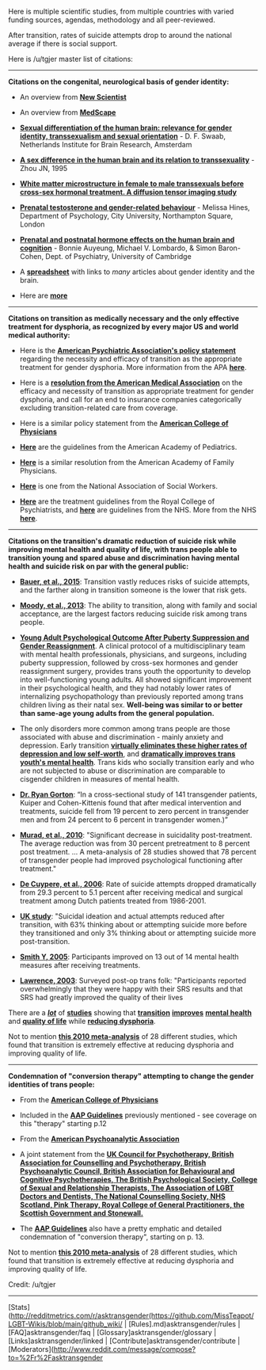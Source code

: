 Here is multiple scientific studies, from multiple countries with varied funding sources, agendas, methodology and all peer-reviewed.

After transition, rates of suicide attempts drop to around the national average if there is social support.

Here is /u/tgjer master list of citations:

---

**Citations on the congenital, neurological basis of gender identity:**

* An overview from [**New Scientist**](https://www.newscientist.com/article/dn20032-transsexual-differences-caught-on-brain-scan)

* An overview from [**MedScape**](http://www.medscape.com/viewarticle/840538_3)

* [**Sexual differentiation of the human brain: relevance for gender identity, transsexualism and sexual orientation**](http://postcog.ucd.ie/files/Schwaab.pdf) - D. F. Swaab, Netherlands Institute for Brain Research, Amsterdam

* [**A sex difference in the human brain and its relation to transsexuality**](https://www.ncbi.nlm.nih.gov/pubmed/7477289) - Zhou JN, 1995

* [**White matter microstructure in female to male transsexuals before cross-sex hormonal treatment. A diffusion tensor imaging study**](http://www.journalofpsychiatricresearch.com/article/S0022-3956%2810%2900158-5/abstract)

* [**Prenatal testosterone and gender-related behaviour**](http://courses.biology.utah.edu/carrier/3320/sexual%20diff.%20papers/Prenatal%20testosterone.pdf) - Melissa Hines, Department of Psychology, City University, Northampton Square, London

* [**Prenatal and postnatal hormone effects
on the human brain and cognition**](http://docs.autismresearchcentre.com/papers/2013_Auyeung_Prenatal%20and%20postnatal%20hormone%20effects_EuJPhysio.pdf) - Bonnie Auyeung, Michael V. Lombardo, &amp; Simon Baron-Cohen, Dept. of Psychiatry, University of Cambridge

* A [**spreadsheet**](https://docs.google.com/spreadsheets/d/1d9KKqP9IHa5ZxU84a_Jf0vIoAh7e8nj_lCW27KbYBh0/edit?pli=1#gid=0) with links to *many* articles about gender identity and the brain.

* Here are [**more**](http://aebrain.blogspot.co.uk/p/transsexual-and-intersex-gender-identity.html)

----

**Citations on transition as medically necessary and the only effective treatment for dysphoria, as recognized by every major US and world medical authority:**

* Here is the [**American Psychiatric Association's policy statement**](http://www.apa.org/about/policy/transgender.aspx) regarding the necessity and efficacy of transition as the appropriate treatment for gender dysphoria. More information from the APA [**here**](http://www.apa.org/pi/lgbt/programs/transgender/?tab=1).

* Here is a [**resolution from the American Medical Association**](http://www.tgender.net/taw/ama_resolutions.pdf) on the efficacy and necessity of transition as appropriate treatment for gender dysphoria, and call for an end to insurance companies categorically excluding transition-related care from coverage.

* Here is a similar policy statement from the [**American College of Physicians**](http://annals.org/aim/article/2292051/lesbian-gay-bisexual-transgender-health-disparities-executive-summary-policy-position)

* [**Here**](http://hrc-assets.s3-website-us-east-1.amazonaws.com//files/documents/SupportingCaringforTransChildren.pdf) are the guidelines from the American Academy of Pediatrics.

* [**Here**](http://www.aafp.org/dam/AAFP/documents/about_us/special_constituencies/2012RCAR_Advocacy.pdf) is a similar resolution from the American Academy of Family Physicians.

* [**Here**](http://www.socialworkers.org/da/da2008/finalvoting/documents/Transgender%202nd%20round%20-%20Clean.pdf ) is one from the National Association of Social Workers.

* [**Here**](http://www.teni.ie/attachments/14767e01-a8de-4b90-9a19-8c2c50edf4e1.PDF) are the treatment guidelines from the Royal College of Psychiatrists, and [**here**](http://www.wlmht.nhs.uk/wp-content/uploads/2013/05/Gender-dysphoria-guide-for-GPs-and-other-healthcare-staff.pdf) are guidelines from the NHS. More from the NHS [**here**](http://www.nhs.uk/Conditions/Gender-dysphoria/Pages/Treatment.aspx).

----
**Citations on the transition's dramatic reduction of suicide risk while improving mental health and quality of life, with trans people able to transition young and spared abuse and discrimination having mental health and suicide risk on par with the general public:**

* [**Bauer, et al., 2015**](http://bmcpublichealth.biomedcentral.com/articles/10.1186/s12889-015-1867-2): Transition vastly reduces risks of suicide attempts, and the farther along in transition someone is the lower that risk gets.

* [**Moody, et al., 2013**](https://www.ncbi.nlm.nih.gov/pmc/articles/PMC3722435/): The ability to transition, along with family and social acceptance, are the largest factors reducing suicide risk among trans people.

* [**Young Adult Psychological Outcome After Puberty Suppression and Gender Reassignment**](http://pediatrics.aappublications.org/content/early/2014/09/02/peds.2013-2958). A clinical protocol of a multidisciplinary team with mental health professionals, physicians, and surgeons, including puberty suppression, followed by cross-sex hormones and gender reassignment surgery, provides trans youth the opportunity to develop into well-functioning young adults. All showed significant improvement in their psychological health, and they had notably lower rates of internalizing psychopathology than previously reported among trans children living as their natal sex. **Well-being was similar to or better than same-age young adults from the general population.**

* The only disorders more common among trans people are those associated with abuse and discrimination - mainly anxiety and depression. Early transition [**virtually eliminates these higher rates of depression and low self-worth**](http://www.jaacap.com/article/S0890-8567%2816%2931941-4/fulltext), and [**dramatically improves trans youth's mental health**](https://thinkprogress.org/allowing-transgender-youth-to-transition-improves-their-mental-health-study-finds-dd6096523375#.pqspdcee0). Trans kids who socially transition early and who are not subjected to abuse or discrimination are comparable to cisgender children in measures of mental health.

* [**Dr. Ryan Gorton**](https://www.ncbi.nlm.nih.gov/pubmed/3219066): “In a cross-sectional study of 141 transgender patients, Kuiper and Cohen-Kittenis found that after medical intervention and treatments, suicide fell from 19 percent to zero percent in transgender men and from 24 percent to 6 percent in transgender women.)”

* [**Murad, et al., 2010**](https://www.ncbi.nlm.nih.gov/pubmed/19473181): "Significant decrease in suicidality post-treatment. The average reduction was from 30 percent pretreatment to 8 percent post treatment. ... A meta-analysis of 28 studies showed that 78 percent of transgender people had improved psychological functioning after treatment."

* [**De Cuypere, et al., 2006**](http://www.sciencedirect.com/science/article/pii/S1158136006000491): Rate of suicide attempts dropped dramatically from 29.3 percent to 5.1 percent after receiving medical and surgical treatment among Dutch patients treated from 1986-2001.

* [**UK study**](http://www.gires.org.uk/assets/Medpro-Assets/trans_mh_study.pdf): "Suicidal ideation and actual attempts reduced after transition, with 63% thinking about or attempting suicide more before they transitioned and only 3% thinking about or attempting suicide more post-transition. 

* [**Smith Y, 2005**](https://www.ncbi.nlm.nih.gov/pubmed/15842032): Participants improved on 13 out of 14 mental health measures after receiving treatments.

* [**Lawrence, 2003**](http://link.springer.com/article/10.1023/A:1024086814364): Surveyed post-op trans folk: "Participants reported overwhelmingly that they were happy with their SRS results and that SRS had greatly improved the quality of their lives

There are a [***lot***](http://www.ncbi.nlm.nih.gov/pubmed/24344788) of [**studies**](http://link.springer.com/article/10.1007%2Fs10508-009-9551-1) showing that [**transition**](https://mayoclinic.pure.elsevier.com/en/publications/hormonal-therapy-and-sex-reassignment-a-systematic-review-and-met) [**improves**](https://www.hindawi.com/journals/tswj/2014/960745/) [**mental health**](http://europepmc.org/abstract/med/25690443) and [**quality of life**](http://link.springer.com/article/10.1007/s10508-014-0453-5) while [**reducing dysphoria**](https://www.researchgate.net/publication/23553588_Long-term_Assessment_of_the_Physical_Mental_and_Sexual_Health_among_Transsexual_Women). 

Not to mention [**this 2010 meta-analysis**](http://onlinelibrary.wiley.com/doi/10.1111/j.1365-2265.2009.03625.x/abstract) of 28 different studies, which found that transition is extremely effective at reducing dysphoria and improving quality of life.

---
**Condemnation of "conversion therapy" attempting to change the gender identities of trans people:**

* From the [**American College of Physicians**](http://annals.org/aim/article/2292051/lesbian-gay-bisexual-transgender-health-disparities-executive-summary-policy-position)

* Included in the [**AAP Guidelines**](http://hrc-assets.s3-website-us-east-1.amazonaws.com//files/documents/SupportingCaringforTransChildren.pdf) previously mentioned - see coverage on this "therapy" starting p.12

* From the [**American Psychoanalytic Association**](http://www.apsa.org/content/2012-position-statement-attempts-change-sexual-orientation-gender-identity-or-gender)

* A joint statement from the [**UK Council for Psychotherapy, British Association for Counselling and Psychotherapy, British Psychoanalytic Council, British Association for Behavioural and Cognitive Psychotherapies, The British Psychological Society, College of Sexual and Relationship Therapists, The Association of LGBT Doctors and Dentists, The National Counselling Society, NHS Scotland, Pink Therapy, Royal College of General Practitioners, the Scottish Government and Stonewall.**](http://www.pinknews.co.uk/2017/01/16/health-experts-condemn-attempts-to-cure-trans-people-in-wake-of-controversial-bbc-documentary/)

* The [**AAP Guidelines**](http://hrc-assets.s3-website-us-east-1.amazonaws.com//files/documents/SupportingCaringforTransChildren.pdf) also have a pretty emphatic and detailed condemnation of "conversion therapy", starting on p. 13.

Not to mention [**this 2010 meta-analysis**](http://onlinelibrary.wiley.com/doi/10.1111/j.1365-2265.2009.03625.x/abstract) of 28 different studies, which found that transition is extremely effective at reducing dysphoria and improving quality of life.

Credit: /u/tgjer


---

[Stats](http://redditmetrics.com/r/asktransgender(https://github.com/MissTeapot/LGBT-Wikis/blob/main/github_wiki/ | [Rules].md)asktransgender/rules | [FAQ]asktransgender/faq | [Glossary]asktransgender/glossary | [Links]asktransgender/linked | [Contribute]asktransgender/contribute | [Moderators](http://www.reddit.com/message/compose?to=%2Fr%2Fasktransgender